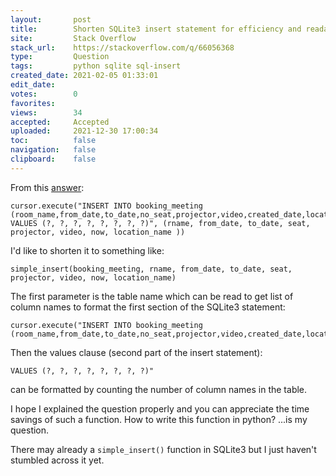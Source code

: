 ```yaml
---
layout:       post
title:        Shorten SQLite3 insert statement for efficiency and readability
site:         Stack Overflow
stack_url:    https://stackoverflow.com/q/66056368
type:         Question
tags:         python sqlite sql-insert
created_date: 2021-02-05 01:33:01
edit_date:    
votes:        0
favorites:    
views:        34
accepted:     Accepted
uploaded:     2021-12-30 17:00:34
toc:          false
navigation:   false
clipboard:    false
---
```


From this [answer][1]:

``` 
cursor.execute("INSERT INTO booking_meeting (room_name,from_date,to_date,no_seat,projector,video,created_date,location_name) VALUES (?, ?, ?, ?, ?, ?, ?, ?)", (rname, from_date, to_date, seat, projector, video, now, location_name ))

```

I'd like to shorten it to something like:

``` 
simple_insert(booking_meeting, rname, from_date, to_date, seat, projector, video, now, location_name)

```

The first parameter is the table name which can be read to get list of column names to format the first section of the SQLite3 statement:

``` 
cursor.execute("INSERT INTO booking_meeting (room_name,from_date,to_date,no_seat,projector,video,created_date,location_name)

```

Then the values clause (second part of the insert statement):

``` 
VALUES (?, ?, ?, ?, ?, ?, ?, ?)"

```

can be formatted by counting the number of column names in the table.

I hope I explained the question properly and you can appreciate the time savings of such a function. How to write this function in python? ...is my question.

There may already a `simple_insert()` function in SQLite3 but I just haven't stumbled across it yet.

  [1]: https://stackoverflow.com/a/45407876/6929343
